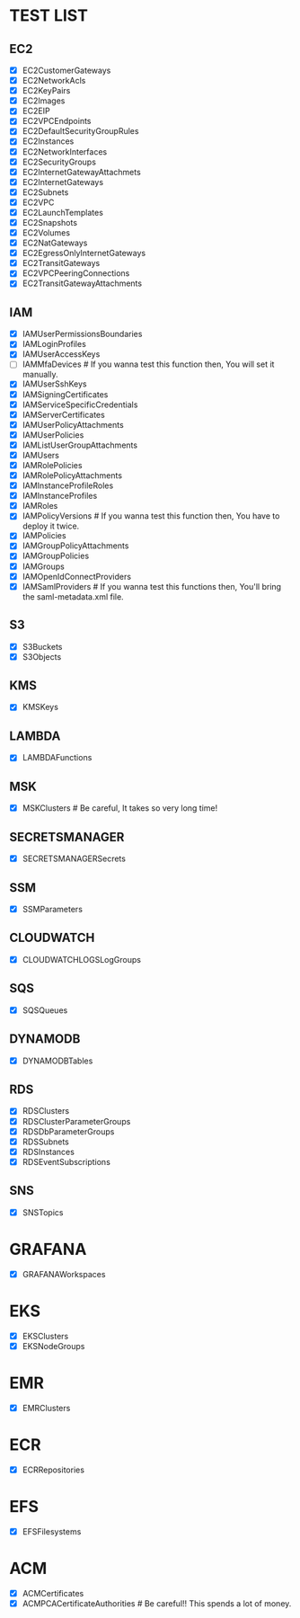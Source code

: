 # TEST LIST

## EC2
- [x] EC2CustomerGateways
- [x] EC2NetworkAcls
- [x] EC2KeyPairs
- [x] EC2Images
- [x] EC2EIP
- [x] EC2VPCEndpoints
- [x] EC2DefaultSecurityGroupRules
- [x] EC2Instances
- [x] EC2NetworkInterfaces
- [x] EC2SecurityGroups
- [x] EC2InternetGatewayAttachmets
- [x] EC2InternetGateways
- [x] EC2Subnets
- [x] EC2VPC
- [x] EC2LaunchTemplates
- [x] EC2Snapshots
- [x] EC2Volumes
- [x] EC2NatGateways
- [x] EC2EgressOnlyInternetGateways
- [x] EC2TransitGateways
- [x] EC2VPCPeeringConnections
- [x] EC2TransitGatewayAttachments

## IAM
- [x] IAMUserPermissionsBoundaries
- [x] IAMLoginProfiles
- [x] IAMUserAccessKeys
- [ ] IAMMfaDevices # If you wanna test this function then, You will set it manually.
- [x] IAMUserSshKeys
- [x] IAMSigningCertificates
- [x] IAMServiceSpecificCredentials
- [x] IAMServerCertificates
- [x] IAMUserPolicyAttachments
- [x] IAMUserPolicies
- [x] IAMListUserGroupAttachments
- [x] IAMUsers
- [x] IAMRolePolicies
- [x] IAMRolePolicyAttachments
- [x] IAMInstanceProfileRoles
- [x] IAMInstanceProfiles
- [x] IAMRoles
- [x] IAMPolicyVersions # If you wanna test this function then, You have to deploy it twice.
- [x] IAMPolicies
- [x] IAMGroupPolicyAttachments
- [x] IAMGroupPolicies
- [x] IAMGroups
- [x] IAMOpenIdConnectProviders
- [x] IAMSamlProviders # If you wanna test this functions then, You'll bring the saml-metadata.xml file.

## S3
- [x] S3Buckets
- [x] S3Objects

## KMS
- [x] KMSKeys

## LAMBDA
- [x] LAMBDAFunctions

## MSK
- [x] MSKClusters # Be careful, It takes so very long time!

## SECRETSMANAGER
- [x] SECRETSMANAGERSecrets

## SSM
- [x] SSMParameters

## CLOUDWATCH
- [x] CLOUDWATCHLOGSLogGroups

## SQS
- [x] SQSQueues

## DYNAMODB
- [x] DYNAMODBTables

## RDS
- [x] RDSClusters
- [x] RDSClusterParameterGroups
- [x] RDSDbParameterGroups
- [x] RDSSubnets
- [x] RDSInstances
- [x] RDSEventSubscriptions

## SNS
- [x] SNSTopics

# GRAFANA
- [x] GRAFANAWorkspaces

# EKS
- [x] EKSClusters
- [x] EKSNodeGroups

# EMR
- [x] EMRClusters

# ECR
- [x] ECRRepositories

# EFS
- [x] EFSFilesystems

# ACM
- [x] ACMCertificates
- [x] ACMPCACertificateAuthorities # Be careful!! This spends a lot of money.
